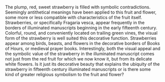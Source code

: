 The plump, red, sweet strawberry is filled with symbolic contradictions. Seemingly antithetical meanings have been applied to this fruit and flower, some more or less compatible with characteristics of the fruit itself. Strawberries, or specifically Fragaria vesca, appear frequently in the borders of illuminated manuscripts beginning in the early fifteenth century.  Colorful, round, and conveniently located on trailing green vines, the visual form of the strawberry is well suited this decorative function. Strawberries appear among birds, beasts, and flowers in the decorative borders of Books of Hours, or medieval prayer books. Interestingly, both the visual appeal and the symbolic value of the strawberry in the illuminated manuscript comes not just from the red fruit for which we now know it, but from its delicate white flowers. Is it just its decorative beauty that explains the ubiquity of the strawberry in fifteenth century illuminated manuscripts or is there some kind of greater religious symbolism to the fruit and flower?
<param ve-image
	   src="wc:Master of the First Prayerbook of Maximillian - Hours of Queen Isabella the Catholic, Queen of Spain- Fol. 102v - 1963.256.102.b - Cleveland Museum of Art.tif"
	   caption="image">
	   
